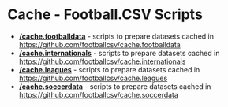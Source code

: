# Cache - Football.CSV Scripts


- [**/cache.footballdata**](/cache.footballdata) - scripts to prepare datasets cached in <https://github.com/footballcsv/cache.footballdata>
- [**/cache.internationals**](/cache.internationals) - scripts to prepare datasets cached in <https://github.com/footballcsv/cache.internationals>
- [**/cache.leagues**](/cache.leagues) - scripts to prepare datasets cached in <https://github.com/footballcsv/cache.leagues>
- [**/cache.soccerdata**](/cache.soccerdata) - scripts to prepare datasets cached in <https://github.com/footballcsv/cache.soccerdata>


